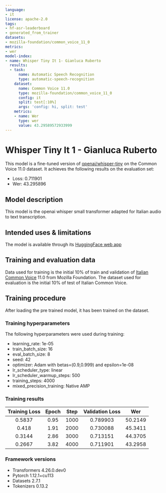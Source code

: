 ```yaml
---
language:
- it
license: apache-2.0
tags:
- hf-asr-leaderboard
- generated_from_trainer
datasets:
- mozilla-foundation/common_voice_11_0
metrics:
- wer
model-index:
- name: Whisper Tiny It 1- Gianluca Ruberto
  results:
  - task:
      name: Automatic Speech Recognition
      type: automatic-speech-recognition
    dataset:
      name: Common Voice 11.0
      type: mozilla-foundation/common_voice_11_0
      config: it
      split: test[:10%]
      args: 'config: hi, split: test'
    metrics:
    - name: Wer
      type: wer
      value: 43.29589572933999
---
```



# Whisper Tiny It 1 - Gianluca Ruberto

This model is a fine-tuned version of [openai/whisper-tiny](https://huggingface.co/openai/whisper-tiny) on the Common Voice 11.0 dataset.
It achieves the following results on the evaluation set:
- Loss: 0.711901	
- Wer: 43.295896

## Model description

This model is the openai whisper small transformer adapted for Italian audio to text transcription.

## Intended uses & limitations

The model is available through its [HuggingFace web app](https://huggingface.co/spaces/GIanlucaRub/whisper-it)

## Training and evaluation data

Data used for training is the initial 10% of train and validation of [Italian Common Voice](https://huggingface.co/datasets/mozilla-foundation/common_voice_11_0/viewer/it/train) 11.0 from Mozilla Foundation.
The dataset used for evaluation is the initial 10% of test of Italian Common Voice.

## Training procedure

After loading the pre trained model, it has been trained on the dataset.

### Training hyperparameters

The following hyperparameters were used during training:
- learning_rate: 1e-05
- train_batch_size: 16
- eval_batch_size: 8
- seed: 42
- optimizer: Adam with betas=(0.9,0.999) and epsilon=1e-08
- lr_scheduler_type: linear
- lr_scheduler_warmup_steps: 500
- training_steps: 4000
- mixed_precision_training: Native AMP

### Training results

| Training Loss | Epoch | Step | Validation Loss | Wer     |
|:-------------:|:-----:|:----:|:---------------:|:-------:|
| 0.5837        | 0.95  | 1000 | 0.789903        | 50.2149 |
| 0.418         | 1.91  | 2000 | 0.730088        | 45.3411 |
| 0.3144        | 2.86  | 3000 | 0.713151        | 44.3705 |
| 0.2667        | 3.82  | 4000 | 0.711901        | 43.2958 |


### Framework versions

- Transformers 4.26.0.dev0
- Pytorch 1.12.1+cu113
- Datasets 2.7.1
- Tokenizers 0.13.2
